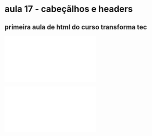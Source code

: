 # aula 17 - cabeçãlhos e headers

## primeira aula de html do curso transforma tec

![ir para o código de cabeçalhos](cabecalhos.html)

![ir para o código de headers](headers.html)
